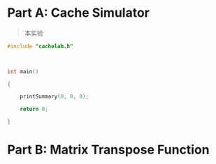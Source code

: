 # Part A: Cache Simulator
> 本实验
```c
#include "cachelab.h"

  

int main()

{

    printSummary(0, 0, 0);

    return 0;

}
```



# Part B: Matrix Transpose Function
